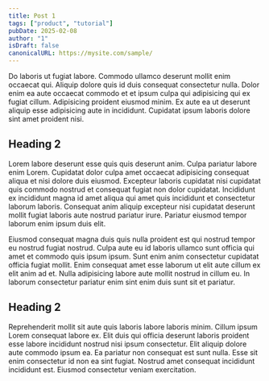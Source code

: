 ```yaml
---
title: Post 1
tags: ["product", "tutorial"]
pubDate: 2025-02-08
author: "1"
isDraft: false
canonicalURL: https://mysite.com/sample/
---
```


Do laboris ut fugiat labore. Commodo ullamco deserunt mollit enim occaecat qui. Aliquip dolore quis id duis consequat consectetur nulla. Dolor enim ea aute occaecat commodo et et ipsum culpa qui adipisicing qui ex fugiat cillum. Adipisicing proident eiusmod minim. Ex aute ea ut deserunt aliquip esse adipisicing aute in incididunt. Cupidatat ipsum laboris dolore sint amet proident nisi.

## Heading 2
Lorem labore deserunt esse quis quis deserunt anim. Culpa pariatur labore enim Lorem. Cupidatat dolor culpa amet occaecat adipisicing consequat aliqua et nisi dolore duis eiusmod. Excepteur laboris cupidatat nisi cupidatat quis commodo nostrud et consequat fugiat non dolor cupidatat. Incididunt ex incididunt magna id amet aliqua qui amet quis incididunt et consectetur laborum laboris. Consequat anim aliquip excepteur nisi cupidatat deserunt mollit fugiat laboris aute nostrud pariatur irure. Pariatur eiusmod tempor laborum enim ipsum duis elit.

Eiusmod consequat magna duis quis nulla proident est qui nostrud tempor eu nostrud fugiat nostrud. Culpa aute eu id laboris ullamco sunt officia qui amet et commodo quis ipsum ipsum. Sunt enim anim consectetur cupidatat officia fugiat mollit. Enim consequat amet esse laborum ut elit aute cillum ex elit anim ad et. Nulla adipisicing labore aute mollit nostrud in cillum eu. In laborum consectetur pariatur enim sint enim duis sunt sit et pariatur.


## Heading 2
Reprehenderit mollit sit aute quis laboris labore laboris minim. Cillum ipsum Lorem consequat labore ex. Elit duis qui officia deserunt laboris proident esse labore incididunt nostrud nisi ipsum consectetur. Elit aliquip dolore aute commodo ipsum ea. Ea pariatur non consequat est sunt nulla. Esse sit enim consectetur id non ea sint fugiat. Nostrud amet consequat incididunt incididunt est. Eiusmod consectetur veniam exercitation.
